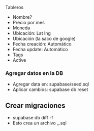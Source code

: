 Tableros

- Nombre?
- Precio por mes
- Moneda
- Ubicación: Lat lng
- Ubicación (la saco de google)
- Fecha creación: Automático
- Fecha update: Automático
- Tags
- Active

### Agregar datos en la DB

- Agregar data en: supabase/seed.sql
- Aplicar cambios: supabase db reset

## Crear migraciones

- supabase db diff <NO SE QUE ES ESTO> -f <OUTPUT FILE>
- Esto crea un archivo <TIMESTAMP>_<OUTPUT FILE>.sql

